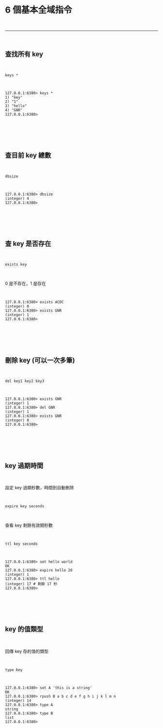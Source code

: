# 6 個基本全域指令

<br>

---

<br>

## 查找所有 key

<br>

```redis
keys *
```

<br>


```
127.0.0.1:6380> keys *
1) "key"
2) "1"
3) "hello"
4) "GNR"
127.0.0.1:6380> 
```

<br>
<br>
<br>
<br>

## 查目前 key 總數

<br>

```
dbsize
```

<br>

```
127.0.0.1:6380> dbsize
(integer) 4
127.0.0.1:6380> 
```

<br>
<br>
<br>
<br>

## 查 key 是否存在

<br>

```
exists key
```

<br>

0 是不存在，1 是存在

<br>

```
127.0.0.1:6380> exists ACDC
(integer) 0
127.0.0.1:6380> exists GNR
(integer) 1
127.0.0.1:6380> 
```

<br>
<br>
<br>
<br>

## 刪除 key (可以一次多筆)

<br>

```
del key1 key2 key3
```

<br>

```
127.0.0.1:6380> exists GNR
(integer) 1
127.0.0.1:6380> del GNR
(integer) 1
127.0.0.1:6380> exists GNR
(integer) 0
127.0.0.1:6380> 
```

<br>
<br>
<br>
<br>

## key 過期時間

<br>

設定 key 過期秒數，時間到自動刪除

<br>

```
expire key seconds
```

<br>

查看 key 剩餘有效期秒數

<br>

```
ttl key seconds
```

<br>

```
127.0.0.1:6380> set hello world
OK
127.0.0.1:6380> expire hello 20
(integer) 1
127.0.0.1:6380> ttl hello
(integer) 17 # 剩餘 17 秒
127.0.0.1:6380> 
```

<br>
<br>
<br>
<br>

## key 的值類型

<br>

回傳 key 存的值的類型

<br>

```
type key
```

<br>

```
127.0.0.1:6380> set A 'this is a string'
OK
127.0.0.1:6380> rpush B a b c d e f g h i j k l m n
(integer) 14
127.0.0.1:6380> type A
string
127.0.0.1:6380> type B
list
127.0.0.1:6380> 
```
